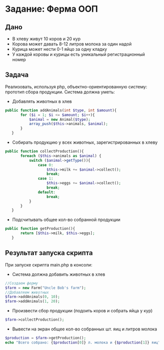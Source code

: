 # Задание: Ферма ООП

## Дано 
* В хлеву живут 10 коров и 20 кур
* Корова может давать 8-12 литров молока за один надой
* Курица может нести 0-1 яйцо за одну кладку
* У каждой коровы и курицы есть уникальный регистрационный номер

## Задача
Реализовать, используя php, объектно-ориентированную систему: прототип сбора продукции. 
Система должна уметь:
* Добавлять животных в хлев
 ```php
public function addAnimals(int $type, int $amount){
        for ($i = 1; $i <= $amount; $i++){
            $animal = new Animal($type);
            array_push($this->animals, $animal);
        }
    }
```
* Собирать продукцию у всех животных, зарегистрированных в хлеву
 ```php
public function collectProduction(){
        foreach ($this->animals as $animal) {
            switch ($animal->getType()){
                case 0:
                    $this->milk += $animal->collect();
                    break;
                case 1:
                    $this->eggs += $animal->collect();
                    break;
                default:
                    break;
            }
        }
    }
```
* Подсчитывать общее кол-во собранной продукции
 ```php
public function getProduction(){
        return [$this->milk, $this->eggs];
    }
```

## Результат запуска скрипта
При запуске скрипта main.php в консоли:
* Система должна добавить животных в хлев 
 ```php
//Создаем ферму
$farm = new Farm("Uncle Bob's farm");
//Добавляем животных
$farm->addAnimals(0, 10);
$farm->addAnimals(1, 20);
```
* Произвести сбор продукции (подоить коров и собрать яйца у кур)
 ```php
$farm->collectProduction();
```
* Вывести на экран общее кол-во собранных шт. яиц и литров молока
 ```php
$production = $farm->getProduction();
echo "Всего собрано: {$production[0]} л. молока и {$production[1]} яиц";

```
